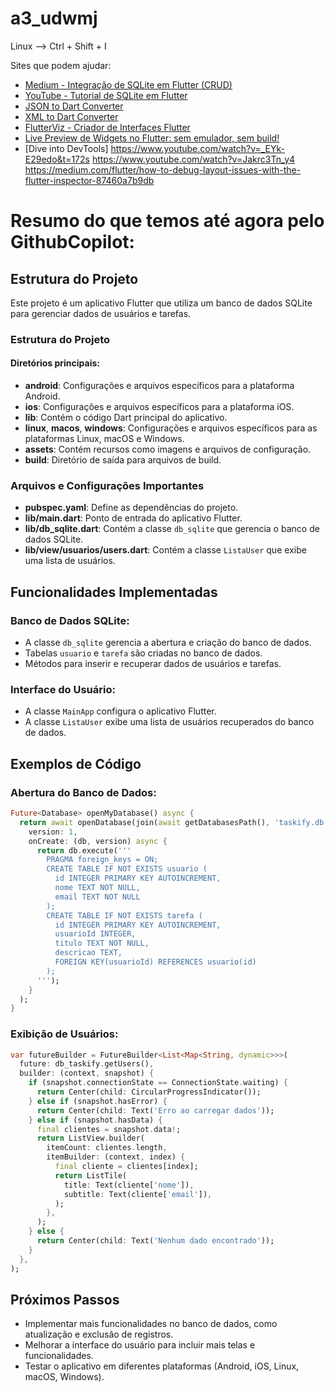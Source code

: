# a3_udwmj

Linux --> Ctrl + Shift + I

Sites que podem ajudar:

- [Medium - Integração de SQLite em Flutter (CRUD)](https://medium.com/@purvangsuvagiya/a-step-by-step-guide-to-integrate-sqlite-in-your-flutter-app-crud-696f50f4f481)
- [YouTube - Tutorial de SQLite em Flutter](https://www.youtube.com/watch?v=A2k290Fj_UA)
- [JSON to Dart Converter](https://javiercbk.github.io/json_to_dart/)
- [XML to Dart Converter](https://jsonformatter.org/xml-to-dart)
- [FlutterViz - Criador de Interfaces Flutter](https://app.flutterviz.com/)
- [Live Preview de Widgets no Flutter: sem emulador, sem build!](https://www.youtube.com/watch?v=IjGrYy7HfFA)
- [Dive into DevTools]
https://www.youtube.com/watch?v=_EYk-E29edo&t=172s
https://www.youtube.com/watch?v=Jakrc3Tn_y4
https://medium.com/flutter/how-to-debug-layout-issues-with-the-flutter-inspector-87460a7b9db



# Resumo do que temos até agora pelo GithubCopilot:

## Estrutura do Projeto

Este projeto é um aplicativo Flutter que utiliza um banco de dados SQLite para gerenciar dados de usuários e tarefas.

### Estrutura do Projeto

#### Diretórios principais:

- **android**: Configurações e arquivos específicos para a plataforma Android.
- **ios**: Configurações e arquivos específicos para a plataforma iOS.
- **lib**: Contém o código Dart principal do aplicativo.
- **linux**, **macos**, **windows**: Configurações e arquivos específicos para as plataformas Linux, macOS e Windows.
- **assets**: Contém recursos como imagens e arquivos de configuração.
- **build**: Diretório de saída para arquivos de build.

### Arquivos e Configurações Importantes

- **pubspec.yaml**: Define as dependências do projeto.
- **lib/main.dart**: Ponto de entrada do aplicativo Flutter.
- **lib/db_sqlite.dart**: Contém a classe `db_sqlite` que gerencia o banco de dados SQLite.
- **lib/view/usuarios/users.dart**: Contém a classe `ListaUser` que exibe uma lista de usuários.

## Funcionalidades Implementadas

### Banco de Dados SQLite:

- A classe `db_sqlite` gerencia a abertura e criação do banco de dados.
- Tabelas `usuario` e `tarefa` são criadas no banco de dados.
- Métodos para inserir e recuperar dados de usuários e tarefas.

### Interface do Usuário:

- A classe `MainApp` configura o aplicativo Flutter.
- A classe `ListaUser` exibe uma lista de usuários recuperados do banco de dados.

## Exemplos de Código

### Abertura do Banco de Dados:

```dart
Future<Database> openMyDatabase() async {
  return await openDatabase(join(await getDatabasesPath(), 'taskify.db'),
    version: 1,
    onCreate: (db, version) async {
      return db.execute('''
        PRAGMA foreign_keys = ON;
        CREATE TABLE IF NOT EXISTS usuario (
          id INTEGER PRIMARY KEY AUTOINCREMENT,
          nome TEXT NOT NULL,
          email TEXT NOT NULL
        );
        CREATE TABLE IF NOT EXISTS tarefa (
          id INTEGER PRIMARY KEY AUTOINCREMENT,
          usuarioId INTEGER,
          titulo TEXT NOT NULL,
          descricao TEXT,
          FOREIGN KEY(usuarioId) REFERENCES usuario(id)
        );
      ''');
    }
  );
}
```

### Exibição de Usuários:

```dart
var futureBuilder = FutureBuilder<List<Map<String, dynamic>>>(
  future: db_taskify.getUsers(),
  builder: (context, snapshot) {
    if (snapshot.connectionState == ConnectionState.waiting) {
      return Center(child: CircularProgressIndicator());
    } else if (snapshot.hasError) {
      return Center(child: Text('Erro ao carregar dados'));
    } else if (snapshot.hasData) {
      final clientes = snapshot.data!;
      return ListView.builder(
        itemCount: clientes.length,
        itemBuilder: (context, index) {
          final cliente = clientes[index];
          return ListTile(
            title: Text(cliente['nome']),
            subtitle: Text(cliente['email']),
          );
        },
      );
    } else {
      return Center(child: Text('Nenhum dado encontrado'));
    }
  },
);
```

## Próximos Passos

- Implementar mais funcionalidades no banco de dados, como atualização e exclusão de registros.
- Melhorar a interface do usuário para incluir mais telas e funcionalidades.
- Testar o aplicativo em diferentes plataformas (Android, iOS, Linux, macOS, Windows).
